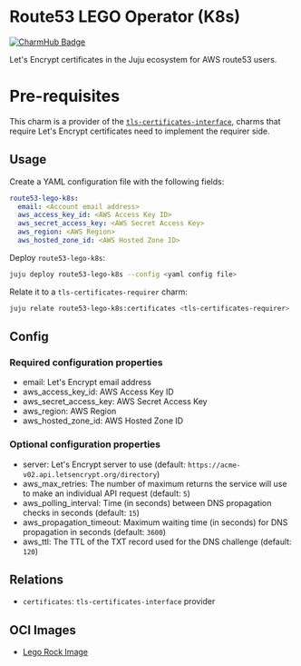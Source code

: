 # Route53 LEGO Operator (K8s)
[![CharmHub Badge](https://charmhub.io/route53-lego-k8s/badge.svg)](https://charmhub.io/route53-lego-k8s)

Let's Encrypt certificates in the Juju ecosystem for AWS route53 users.

# Pre-requisites

This charm is a provider of the [`tls-certificates-interface`](https://github.com/canonical/tls-certificates-interface), 
charms that require Let's Encrypt certificates need to implement the requirer side.

## Usage

Create a YAML configuration file with the following fields:

```yaml
route53-lego-k8s:
  email: <Account email address>
  aws_access_key_id: <AWS Access Key ID>
  aws_secret_access_key: <AWS Secret Access Key>
  aws_region: <AWS Region>
  aws_hosted_zone_id: <AWS Hosted Zone ID>
```

Deploy `route53-lego-k8s`:

```bash
juju deploy route53-lego-k8s --config <yaml config file>
```

Relate it to a `tls-certificates-requirer` charm:

```bash
juju relate route53-lego-k8s:certificates <tls-certificates-requirer>
````

## Config

### Required configuration properties

- email: Let's Encrypt email address
- aws_access_key_id: AWS Access Key ID
- aws_secret_access_key: AWS Secret Access Key
- aws_region: AWS Region
- aws_hosted_zone_id: AWS Hosted Zone ID

### Optional configuration properties

- server: Let's Encrypt server to use (default: `https://acme-v02.api.letsencrypt.org/directory`)
- aws_max_retries: The number of maximum returns the service will use to make an individual API request (default: `5`)
- aws_polling_interval: Time (in seconds) between DNS propagation checks in seconds (default: `15`)
- aws_propagation_timeout: Maximum waiting time (in seconds) for DNS propagation in seconds (default: `3600`)
- aws_ttl: The TTL of the TXT record used for the DNS challenge (default: `120`)

## Relations

- `certificates`: `tls-certificates-interface` provider

## OCI Images

-  [Lego Rock Image](https://github.com/canonical/lego-rock)
